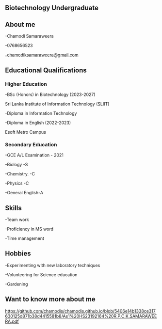 ## Biotechnology Undergraduate

## About me

-Chamodi Samaraweera

-0768656523

-chamodiksamaraweera@gmail.com

## Educational Qualifications

### Higher Education

-BSc (Honors) in Biotechnology (2023-2027)

Sri Lanka Institute of Information Technology (SLIIT)
 
-Diploma in Information Technology

-Diploma in English (2022-2023)

 Esoft Metro Campus 
 
### Secondary Education

 -GCE A/L Examination - 2021
 
   -Biology -S
   
   -Chemistry. -C
   
   -Physics -C
   
   -General English-A

## Skills
 -Team work
 
 -Proficiency in MS word
 
 -Time management
 
## Hobbies
-Experimenting with new laboratory techniques

-Volunteering for Science education

-Gardening

## Want to know more about me

https://github.com/chamodis/chamodis.github.io/blob/5406e14b1338ce317630125d871b38d4415581b8/As1%20HS23192164%20R.P.C.K.SAMARAWEERA.pdf
